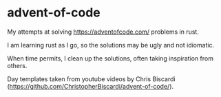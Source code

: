 # advent-of-code

My attempts at solving https://adventofcode.com/ problems in rust.

I am learning rust as I go, so the solutions may be ugly and not idiomatic.

When time permits, I clean up the solutions, often taking inspiration from others.

Day templates taken from youtube videos by Chris Biscardi (https://github.com/ChristopherBiscardi/advent-of-code/).

